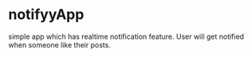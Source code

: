 # notifyyApp
simple app which has realtime notification feature. User will get notified when someone like their posts.


